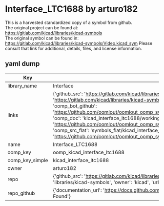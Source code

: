 # Interface_LTC1688 by arturo182  
This is a harvested standardized copy of a symbol from github.  
The original project can be found at:  
https://gitlab.com/kicad/libraries/kicad-symbols  
The original symbol can be found in:
https://gitlab.com/kicad/libraries/kicad-symbols/Video.kicad_sym
Please consult that link for additional, details, files, and license information.  
## yaml dump  
| Key | Value |  
| --- | --- |  
| library_name | Interface |  
| links | {'github_src': 'https://gitlab.com/kicad/libraries/kicad-symbols/Video.kicad_sym', 'github_src_repo': 'https://gitlab.com/kicad/libraries/kicad-symbols', 'oomp_bot': 'kicad_interface_ltc1688/working', 'oomp_bot_github': 'https://github.com/oomlout/oomlout_oomp_symbol_bot/tree/main/kicad_interface_ltc1688/working', 'oomp_doc': 'kicad_interface_ltc1688/working', 'oomp_doc_github': 'https://github.com/oomlout/oomlout_oomp_symbol_doc/tree/main/kicad_interface_ltc1688/working', 'oomp_src_flat': 'symbols_flat/kicad_interface_ltc1688/working', 'oomp_src_flat_github': 'https://github.com/oomlout/oomlout_oomp_symbol_src/tree/main/kicad_interface_ltc1688/working'} |  
| name | Interface_LTC1688 |  
| oomp_key | oomp_kicad_interface_ltc1688 |  
| oomp_key_simple | kicad_interface_ltc1688 |  
| owner | arturo182 |  
| repo | {'github_src': 'https://gitlab.com/kicad/libraries/kicad-symbols/Video.kicad_sym', 'name': 'libraries/kicad-symbols', 'owner': 'kicad', 'url': 'https://gitlab.com/kicad/libraries/kicad-symbols'} |  
| repo_github | {'documentation_url': 'https://docs.github.com/rest/repos/repos#get-a-repository', 'message': 'Not Found'} |  

